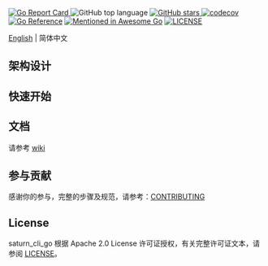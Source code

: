 [![Go Report Card](https://goreportcard.com/badge/github.com/kingson4wu/saturn_cli_go)&nbsp;](https://goreportcard.com/report/github.com/kingson4wu/saturn_cli_go)![GitHub top language](https://img.shields.io/github/languages/top/kingson4wu/saturn_cli_go)&nbsp;[![GitHub stars](https://img.shields.io/github/stars/kingson4wu/saturn_cli_go)&nbsp;](https://github.com/kingson4wu/saturn_cli_go/stargazers)[![codecov](https://codecov.io/gh/kingson4wu/saturn_cli_go/branch/main/graph/badge.svg)](https://codecov.io/gh/kingson4wu/saturn_cli_go) [![Go Reference](https://pkg.go.dev/badge/github.com/kingson4wu/saturn_cli_go.svg)](https://pkg.go.dev/github.com/kingson4wu/saturn_cli_go) [![Mentioned in Awesome Go](https://awesome.re/mentioned-badge.svg)](https://github.com/avelino/awesome-go#database) [![LICENSE](https://img.shields.io/github/license/kingson4wu/saturn_cli_go.svg?style=flat-square)](https://github.com/kingson4wu/saturn_cli_go/blob/main/LICENSE)

[English](https://github.com/kingson4wu/saturn_cli_go#saturn_cli_go) | 简体中文



## 架构设计


## 快速开始


## 文档

请参考 [wiki](https://github.com/kingson4wu/saturn_cli_go/wiki)

## 参与贡献

感谢你的参与，完整的步骤及规范，请参考：[CONTRIBUTING](https://github.com/kingson4wu/saturn_cli_go/blob/main/CONTRIBUTING.md)

## License

saturn_cli_go 根据 Apache 2.0 License 许可证授权，有关完整许可证文本，请参阅 [LICENSE](https://github.com/kingson4wu/saturn_cli_go/blob/main/LICENSE)。

